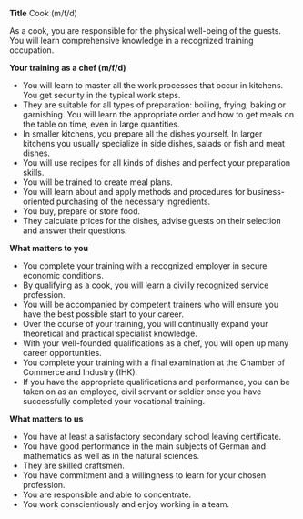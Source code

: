 **Title**
Cook (m/f/d)

As a cook, you are responsible for the physical well-being of the guests. You will learn comprehensive knowledge in a recognized training occupation.

**Your training as a chef (m/f/d)**

-	You will learn to master all the work processes that occur in kitchens. You get security in the typical work steps.
-	They are suitable for all types of preparation: boiling, frying, baking or garnishing. You will learn the appropriate order and how to get meals on the table on time, even in large quantities.
-	In smaller kitchens, you prepare all the dishes yourself. In larger kitchens you usually specialize in side dishes, salads or fish and meat dishes.
-	You will use recipes for all kinds of dishes and perfect your preparation skills.
-	You will be trained to create meal plans.
-	You will learn about and apply methods and procedures for business-oriented purchasing of the necessary ingredients.
-	You buy, prepare or store food.
-	They calculate prices for the dishes, advise guests on their selection and answer their questions.

**What matters to you**

-	You complete your training with a recognized employer in secure economic conditions.
-	By qualifying as a cook, you will learn a civilly recognized service profession.
-	You will be accompanied by competent trainers who will ensure you have the best possible start to your career.
-	Over the course of your training, you will continually expand your theoretical and practical specialist knowledge.
-	With your well-founded qualifications as a chef, you will open up many career opportunities.
-	You complete your training with a final examination at the Chamber of Commerce and Industry (IHK).
-	If you have the appropriate qualifications and performance, you can be taken on as an employee, civil servant or soldier once you have successfully completed your vocational training.

**What matters to us**

-	You have at least a satisfactory secondary school leaving certificate.
-	You have good performance in the main subjects of German and mathematics as well as in the natural sciences.
-	They are skilled craftsmen.
-	You have commitment and a willingness to learn for your chosen profession.
-	You are responsible and able to concentrate.
-	You work conscientiously and enjoy working in a team.
